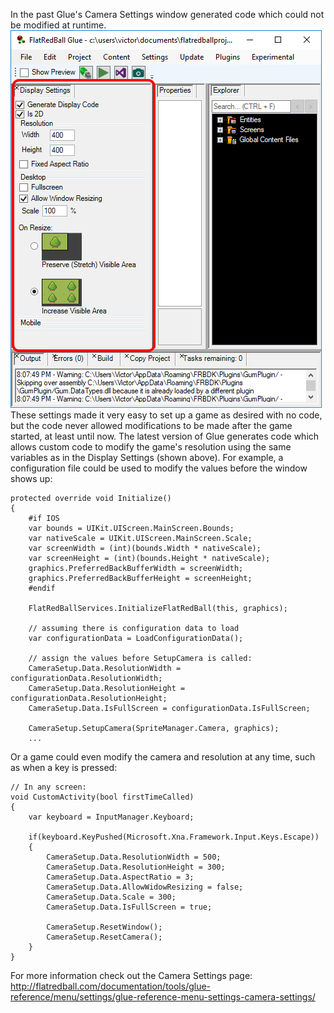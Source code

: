 In the past Glue's Camera Settings window generated code which could not be modified at runtime. [![](/media/2018-04-img_5ac59305f0568.png)](/media/2018-04-img_5ac59305f0568.png) These settings made it very easy to set up a game as desired with no code, but the code never allowed modifications to be made after the game started, at least until now. The latest version of Glue generates code which allows custom code to modify the game's resolution using the same variables as in the Display Settings (shown above). For example, a configuration file could be used to modify the values before the window shows up:

``` lang:c#
protected override void Initialize()
{
    #if IOS
    var bounds = UIKit.UIScreen.MainScreen.Bounds;
    var nativeScale = UIKit.UIScreen.MainScreen.Scale;
    var screenWidth = (int)(bounds.Width * nativeScale);
    var screenHeight = (int)(bounds.Height * nativeScale);
    graphics.PreferredBackBufferWidth = screenWidth;
    graphics.PreferredBackBufferHeight = screenHeight;
    #endif

    FlatRedBallServices.InitializeFlatRedBall(this, graphics);

    // assuming there is configuration data to load
    var configurationData = LoadConfigurationData();

    // assign the values before SetupCamera is called:
    CameraSetup.Data.ResolutionWidth = configurationData.ResolutionWidth;
    CameraSetup.Data.ResolutionHeight = configurationData.ResolutionHeight;
    CameraSetup.Data.IsFullScreen = configurationData.IsFullScreen;

    CameraSetup.SetupCamera(SpriteManager.Camera, graphics);
    ...
```

Or a game could even modify the camera and resolution at any time, such as when a key is pressed:

``` lang:c#
// In any screen:
void CustomActivity(bool firstTimeCalled)
{
    var keyboard = InputManager.Keyboard;
    
    if(keyboard.KeyPushed(Microsoft.Xna.Framework.Input.Keys.Escape))
    {
        CameraSetup.Data.ResolutionWidth = 500;
        CameraSetup.Data.ResolutionHeight = 300;
        CameraSetup.Data.AspectRatio = 3;
        CameraSetup.Data.AllowWidowResizing = false;
        CameraSetup.Data.Scale = 300;
        CameraSetup.Data.IsFullScreen = true;

        CameraSetup.ResetWindow();
        CameraSetup.ResetCamera();
    }
}
```

For more information check out the Camera Settings page: http://flatredball.com/documentation/tools/glue-reference/menu/settings/glue-reference-menu-settings-camera-settings/
